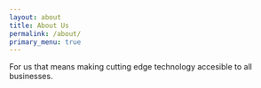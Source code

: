 ```yaml
---
layout: about
title: About Us
permalink: /about/
primary_menu: true
---
```


For us that means making cutting edge technology accesible to all businesses.
